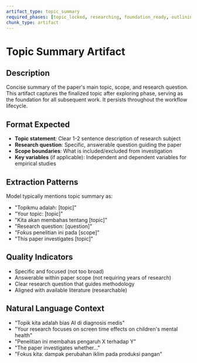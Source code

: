 ```yaml
---
artifact_type: topic_summary
required_phases: [topic_locked, researching, foundation_ready, outlining, outline_locked, drafting, drafting_locked, integrating, polishing, delivered]
chunk_type: artifact
---
```


# Topic Summary Artifact

## Description
Concise summary of the paper's main topic, scope, and research question. This artifact captures the finalized topic after exploring phase, serving as the foundation for all subsequent work. It persists throughout the workflow lifecycle.

## Format Expected
- **Topic statement**: Clear 1-2 sentence description of research subject
- **Research question**: Specific, answerable question guiding the paper
- **Scope boundaries**: What is included/excluded from investigation
- **Key variables** (if applicable): Independent and dependent variables for empirical studies

## Extraction Patterns
Model typically mentions topic summary as:
- "Topikmu adalah: [topic]"
- "Your topic: [topic]"
- "Kita akan membahas tentang [topic]"
- "Research question: [question]"
- "Fokus penelitian ini pada [scope]"
- "This paper investigates [topic]"

## Quality Indicators
- Specific and focused (not too broad)
- Answerable within paper scope (not requiring years of research)
- Clear research question that guides methodology
- Aligned with available literature (researchable)

## Natural Language Context
- "Topik kita adalah bias AI di diagnosis medis"
- "Your research focuses on screen time effects on children's mental health"
- "Penelitian ini membahas pengaruh X terhadap Y"
- "The paper investigates whether..."
- "Fokus kita: dampak perubahan iklim pada produksi pangan"
